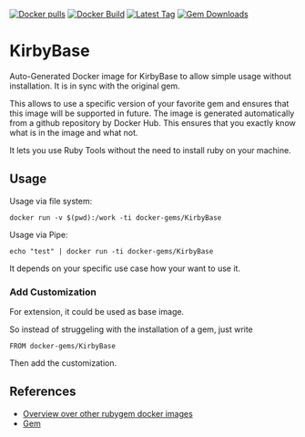 [![Docker pulls](https://img.shields.io/docker/pulls/rubygem/KirbyBase.svg)](https://hub.docker.com/r/rubygem/KirbyBase/)
[![Docker Build](https://img.shields.io/docker/automated/rubygem/KirbyBase.svg)](https://hub.docker.com/r/rubygem/KirbyBase/)
[![Latest Tag](https://img.shields.io/github/tag/docker-rubygem/KirbyBase.svg)](https://hub.docker.com/r/rubygem/KirbyBase/)
[![Gem Downloads](https://img.shields.io/gem/dt/KirbyBase.svg)](https://rubygems.org/gems/KirbyBase/)
# KirbyBase

Auto-Generated Docker image for KirbyBase to allow simple usage without installation.
It is in sync with the original gem.

This allows to use a specific version of your favorite gem and ensures that this image will be supported in future.
The image is generated automatically from a github repository by Docker Hub.
This ensures that you exactly know what is in the image and what not.

It lets you use Ruby Tools without the need to install ruby on your machine.

## Usage

Usage via file system:

`docker run -v $(pwd):/work -ti docker-gems/KirbyBase`

Usage via Pipe:

`echo "test" | docker run -ti docker-gems/KirbyBase`

It depends on your specific use case how your want to use it.

### Add Customization

For extension, it could be used as base image.

So instead of struggeling with the installation of a gem, just write

`FROM docker-gems/KirbyBase`

Then add the customization.

## References

 - [Overview over other rubygem docker images](https://github.com/thinkbot/docker-rubygem)
 - [Gem](https://rubygems.org/gems/KirbyBase/)
